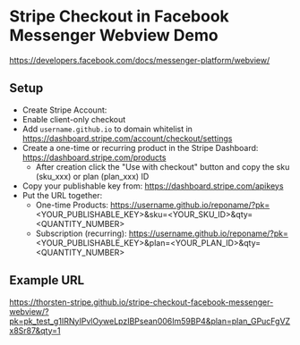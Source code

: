 # Stripe Checkout in Facebook Messenger Webview Demo

https://developers.facebook.com/docs/messenger-platform/webview/

## Setup

- Create Stripe Account:
- Enable client-only checkout
- Add `username.github.io` to domain whitelist in https://dashboard.stripe.com/account/checkout/settings
- Create a one-time or recurring product in the Stripe Dashboard: https://dashboard.stripe.com/products
  - After creation click the "Use with checkout" button and copy the sku (sku_xxx) or plan (plan_xxx) ID
- Copy your publishable key from: https://dashboard.stripe.com/apikeys
- Put the URL together:
  - One-time Products: https://username.github.io/reponame/?pk=<YOUR_PUBLISHABLE_KEY>&sku=<YOUR_SKU_ID>&qty=<QUANTITY_NUMBER>
  - Subscription (recurring): https://username.github.io/reponame/?pk=<YOUR_PUBLISHABLE_KEY>&plan=<YOUR_PLAN_ID>&qty=<QUANTITY_NUMBER>

## Example URL

https://thorsten-stripe.github.io/stripe-checkout-facebook-messenger-webview/?pk=pk_test_g1IRNyIPvlOyweLpzIBPsean006Im59BP4&plan=plan_GPucFgVZx8Sr87&qty=1
